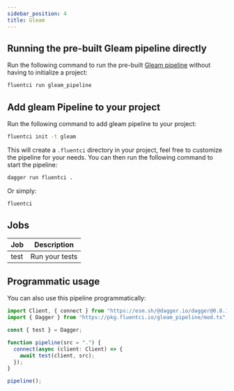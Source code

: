 ```yaml
---
sidebar_position: 4
title: Gleam
---
```



## Running the pre-built Gleam pipeline directly

Run the following command to run the pre-built [Gleam pipeline](https://github.com/fluent-ci-templates/gleam-pipeline) without having to initialize a project:

```bash
fluentci run gleam_pipeline
```

## Add gleam Pipeline to your project

Run the following command to add gleam pipeline to your project:

```bash
fluentci init -t gleam
```

This will create a `.fluentci` directory in your project, feel free to customize the pipeline for your needs.
You can then run the following command to start the pipeline:

```bash
dagger run fluentci .
```

Or simply:

```bash
fluentci
```

## Jobs

| Job   | Description      |
| ----- | ---------------- |
| test  | Run your tests   |

## Programmatic usage

You can also use this pipeline programmatically:

```ts
import Client, { connect } from "https://esm.sh/@dagger.io/dagger@0.8.1";
import { Dagger } from "https://pkg.fluentci.io/gleam_pipeline/mod.ts";

const { test } = Dagger;

function pipeline(src = ".") {
  connect(async (client: Client) => {
    await test(client, src);
  });
}

pipeline();
```
